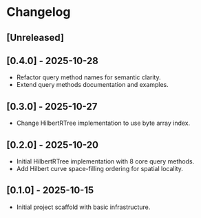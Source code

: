 # Changelog

## [Unreleased]

## [0.4.0] - 2025-10-28
- Refactor query method names for semantic clarity.
- Extend query methods documentation and examples.

## [0.3.0] - 2025-10-27
- Change HilbertRTree implementation to use byte array index.

## [0.2.0] - 2025-10-20
- Initial HilbertRTree implementation with 8 core query methods.
- Add Hilbert curve space-filling ordering for spatial locality.

## [0.1.0] - 2025-10-15
- Initial project scaffold with basic infrastructure. 